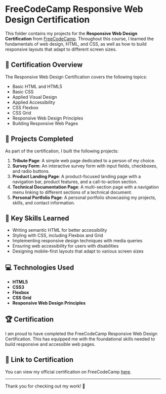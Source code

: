 # FreeCodeCamp Responsive Web Design Certification

This folder contains my projects for the **Responsive Web Design Certification** from [FreeCodeCamp](https://www.freecodecamp.org/). Throughout this course, I learned the fundamentals of web design, HTML, and CSS, as well as how to build responsive layouts that adapt to different screen sizes.

## 📜 Certification Overview
The Responsive Web Design Certification covers the following topics:
- Basic HTML and HTML5
- Basic CSS
- Applied Visual Design
- Applied Accessibility
- CSS Flexbox
- CSS Grid
- Responsive Web Design Principles
- Building Responsive Web Pages

## 📁 Projects Completed
As part of the certification, I built the following projects:
1. **Tribute Page**: A simple web page dedicated to a person of my choice.
2. **Survey Form**: An interactive survey form with input fields, checkboxes, and radio buttons.
3. **Product Landing Page**: A product-focused landing page with a navigation bar, product features, and a call-to-action section.
4. **Technical Documentation Page**: A multi-section page with a navigation menu linking to different sections of a technical document.
5. **Personal Portfolio Page**: A personal portfolio showcasing my projects, skills, and contact information.

## 🎨 Key Skills Learned
- Writing semantic HTML for better accessibility
- Styling with CSS, including Flexbox and Grid
- Implementing responsive design techniques with media queries
- Ensuring web accessibility for users with disabilities
- Designing mobile-first layouts that adapt to various screen sizes

## 💻 Technologies Used
- **HTML5**
- **CSS3**
- **Flexbox**
- **CSS Grid**
- **Responsive Web Design Principles**

## 🏆 Certification
I am proud to have completed the FreeCodeCamp Responsive Web Design Certification. This has equipped me with the foundational skills needed to build responsive and accessible web pages.

## 📄 Link to Certification
You can view my official certification on FreeCodeCamp [here](https://www.freecodecamp.org/certification/fccc04583bd-d91c-48d8-a179-4390e0c60154/responsive-web-design).

---

Thank you for checking out my work! 🚀
